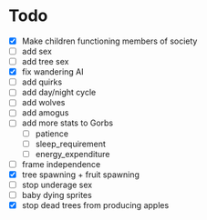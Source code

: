 # Todo
- [X] Make children functioning members of society
- [ ] add sex
- [ ] add tree sex
- [X] fix wandering AI
- [ ] add quirks
- [ ] add day/night cycle
- [ ] add wolves
- [ ] add amogus
- [ ] add more stats to Gorbs
  - [ ] patience
  - [ ] sleep_requirement
  - [ ] energy_expenditure
- [ ] frame independence
- [X] tree spawning + fruit spawning
- [ ] stop underage sex
- [ ] baby dying sprites
- [X] stop dead trees from producing apples